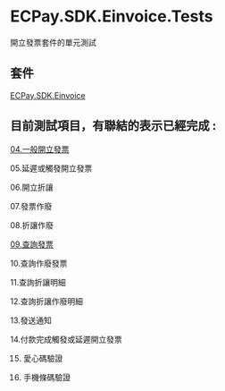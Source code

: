 # ECPay.SDK.Einvoice.Tests

開立發票套件的單元測試

## 套件

[ECPay.SDK.Einvoice](../ECPay.SDK.Einvoice)

## 目前測試項目，有聯結的表示已經完成 : 

[04.一般開立發票](InvoiceCreateUnitTest.cs)

05.延遲或觸發開立發票

06.開立折讓

07.發票作廢

08.折讓作廢

[09.查詢發票](InvoiceSearchUnitTest.cs)

10.查詢作廢發票

11.查詢折讓明細

12.查詢折讓作廢明細

13.發送通知

14.付款完成觸發或延遲開立發票

15. 愛心碼驗證

16. 手機條碼驗證